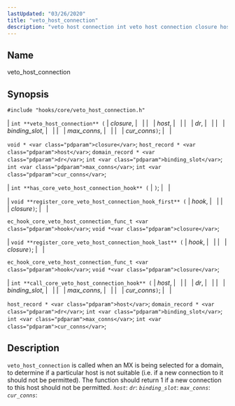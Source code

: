 ```yaml
---
lastUpdated: "03/26/2020"
title: "veto_host_connection"
description: "veto host connection int veto host connection closure host dr binding slot max conns cur conns void closure host record host domain record dr int binding slot int max conns int cur conns int has core veto host connection hook void register core veto host connection hook first hook closure..."
---
```


<a name="hooks.core.veto_host_connection"></a> 
## Name

veto_host_connection

## Synopsis

`#include "hooks/core/veto_host_connection.h"`

| `int **veto_host_connection** (` | <var class="pdparam">closure</var>, |   |
|   | <var class="pdparam">host</var>, |   |
|   | <var class="pdparam">dr</var>, |   |
|   | <var class="pdparam">binding_slot</var>, |   |
|   | <var class="pdparam">max_conns</var>, |   |
|   | <var class="pdparam">cur_conns</var>`)`; |   |

`void * <var class="pdparam">closure</var>`;
`host_record * <var class="pdparam">host</var>`;
`domain_record * <var class="pdparam">dr</var>`;
`int <var class="pdparam">binding_slot</var>`;
`int <var class="pdparam">max_conns</var>`;
`int <var class="pdparam">cur_conns</var>`;

| `int **has_core_veto_host_connection_hook** (` | `)`; |   |

| `void **register_core_veto_host_connection_hook_first** (` | <var class="pdparam">hook</var>, |   |
|   | <var class="pdparam">closure</var>`)`; |   |

`ec_hook_core_veto_host_connection_func_t <var class="pdparam">hook</var>`;
`void *<var class="pdparam">closure</var>`;

| `void **register_core_veto_host_connection_hook_last** (` | <var class="pdparam">hook</var>, |   |
|   | <var class="pdparam">closure</var>`)`; |   |

`ec_hook_core_veto_host_connection_func_t <var class="pdparam">hook</var>`;
`void *<var class="pdparam">closure</var>`;

| `int **call_core_veto_host_connection_hook** (` | <var class="pdparam">host</var>, |   |
|   | <var class="pdparam">dr</var>, |   |
|   | <var class="pdparam">binding_slot</var>, |   |
|   | <var class="pdparam">max_conns</var>, |   |
|   | <var class="pdparam">cur_conns</var>`)`; |   |

`host_record * <var class="pdparam">host</var>`;
`domain_record * <var class="pdparam">dr</var>`;
`int <var class="pdparam">binding_slot</var>`;
`int <var class="pdparam">max_conns</var>`;
`int <var class="pdparam">cur_conns</var>`;<a name="idp36724032"></a> 
## Description

`veto_host_connection` is called when an MX is being selected for a domain, to determine if a particular host is not suitable (i.e. if a new connection to it should not be permitted). The function should return 1 if a new connection to this host should not be permitted. *`host`*: *`dr`*: *`binding_slot`*: *`max_conns`*: *`cur_conns`*: